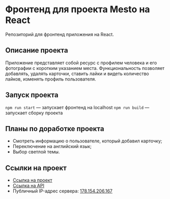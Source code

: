# Фронтенд для проекта Mesto на React
Репозиторий для фронтенд приложения на React. 

## Описание проекта

Приложение представляет собой ресурс с профилем человека и его фотографии с коротким указанием места. Функциональность позволяет добавлять, удалять карточки, ставить лайки и видеть количество лайков, изменять профиль пользователя.

## Запуск проекта

`npm run start` — запускает фронтенд на localhost
`npm run build` — запускает сборку проекта

## Планы по доработке проекта

- Смотреть информацию о пользователе, который добавил карточку;
- Переключение на английский язык;
- Выбор светлой темы.


## Ссылки на проект

- [Ссылка на проект](https://mesto-aryamnov.nomoredomains.club/sign-in)
- [Ссылка на API](https://api.mesto-aryamnov.nomoredomains.club/sign-in)
- Публичный IP-адрес сервера: [178.154.206.167](http://178.154.206.167/) 
